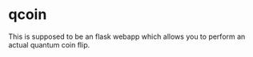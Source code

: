 # qcoin
This is supposed to be an flask webapp which allows you to perform an actual quantum coin flip.
